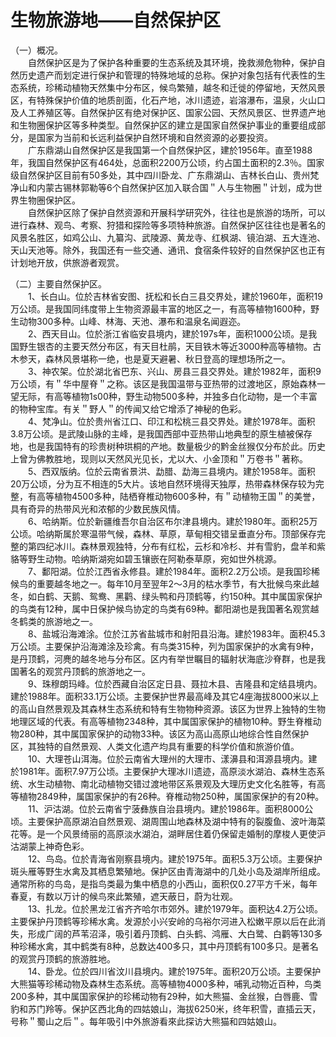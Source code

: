 # 生物旅游地——自然保护区  

（一）概况。  
&emsp;&emsp;自然保护区是为了保护各种重要的生态系统及其环境，挽救濒危物种，保护自然历史遗产而划定进行保护和管理的特殊地域的总称。保护对象包括有代表性的生态系统，珍稀动植物天然集中分布区，候鸟繁殖，越冬和迁徙的停留地，天然风景区，有特殊保护价值的地质剖面，化石产地，冰川遗迹，岩溶瀑布，温泉，火山口及人工养殖区等。自然保护区有绝对保护区、国家公园、天然风景区、世界遗产地和生物圈保护区等多种类型。自然保护区的建立是国家自然保护事业的重要组成部分，是国家为当前和长远利益保护自然环境和自然资源的必要投资。  
&emsp;&emsp;广东鼎湖山自然保护区是我国第一个自然保护区，建於1956年。直至1988年，我国自然保护区有464处，总面积2200万公顷，约占国土面积的2.3％。国家级自然保护区目前有50多处，其中四川卧龙、广东鼎湖山、吉林长白山、贵州梵净山和内蒙古锡林郭勒等6个自然保护区加入联合国＂人与生物圈＂计划，成为世界生物圈保护区。  
&emsp;&emsp;自然保护区除了保护自然资源和开展科学研究外，往往也是旅游的场所，可以进行森林、观鸟、考察、狩猎和探险等多项特种旅游。自然保护区往往也是著名的风景名胜区，如鸡公山、九纂沟、武陵源、黄龙寺、红枫湖、镜泊湖、五大连池、天山天池等。除外，我国还有一些交通、通讯、食宿条件较好的自然保护区也正有计划地开放，供旅游者观赏。  

（二）主要自然保护区。  
&emsp;&emsp;1、长白山。位於吉林省安图、抚松和长白三县交界处，建於1960年，面积19万公顷。是我国同纬度带上生物资源最丰富的地区之一，有高等植物1600种，野生动物300多种。山峰、林海、天池、瀑布和温泉名闻遐迩。  
&emsp;&emsp;2、西天目山。位於浙江省临安县境内，建於197s年，面积1000公顷。是我国野生银杏的主要天然分布区，有天目杜鹃，天目铁木等近3000种高等植物。古木参天，森林风景堪称一绝，也是夏天避暑、秋日登高的理想场所之一。  
&emsp;&emsp;3、神农架。位於湖北省巴东、兴山、房县三县交界处。建於1982年，面积9万公顷，有＂华中屋脊＂之称。该区是我国温带与亚热带的过渡地区，原始森林一望无际，有高等植物1s00种，野生动物500多种，并独多白化动物，是一个丰富的物种宝库。有关＂野人＂的传闻又给它增添了神秘的色彩。  
&emsp;&emsp;4、梵净山。位於贵州省江口、印江和松桃三县交界处。建於1978年。面积3.8万公顷。是武陵山脉的主峰，是我国西部中亚热带山地典型的原生植被保存地，也是我国特有的珍贵树种珙桐的产地。数量极少的黔金丝猴仅分布於此。历史上曾为佛教胜地，现则以天然风光见长，尤以大、小金顶和＂万卷书＂著称。  
&emsp;&emsp;5、西双版纳。位於云南省景洪、勐腊、勐海三县境内。建於1958年。面积20万公顷，分为互不相连的5大片。该地自然环境得天独厚，热带森林保存较为完整，有高等植物4500多种，陆栖脊椎动物600多种，有＂动植物王国＂的美誉，具有奇异的热带风光和浓郁的少数民族风情。  
&emsp;&emsp;6、哈纳斯。位於新疆维吾尔自治区布尔津县境内。建於1980年。面积25万公顷。哈纳斯属於寒温带气候，森林、草原，草甸相交错呈垂直分布。顶部保存完整的第四纪冰川。森林景观独特，分布有红松，云杉和冷杉、并有雪豹，盘羊和紫貉等野生动物。哈纳斯湖宛如碧玉镶嵌在阿勒泰草原，宛如世外桃源。  
&emsp;&emsp;7、鄱阳湖。位於江西省永修县。建於1984年。面积2.2万公顷。是我国珍稀候鸟的重要越冬地之一。每年10月至翌年2～3月的枯水季节，有大批候鸟來此越冬，如白鹤、天鹅、鸳鸯、黑鹳、绿头鸭和丹顶鹤等，约150种。其中属国家保护的鸟类有12种，属中日保护候鸟协定的鸟类有69种。鄱阳湖也是我国著名观赏越冬鹤类的旅游地之一。  
&emsp;&emsp;8、盐城沿海滩涂。位於江苏省盐城市和射阳县沿海。建於1983年。面积45.3万公顷。主要保护沿海滩涂及珍禽。有鸟类315种，列为国家保护的水禽有9种，是丹顶鹤，河麂的越冬地与分布区。区内有举世瞩目的辐射状海底沙脊群，也是我国著名的观赏丹顶鹤的旅游地之一。  
&emsp;&emsp;9、珠穆朗玛峰。位於西藏自治区定日县、聂拉木县、吉隆县和定结县境内。建於1988年。面积33.1万公顷。主要保护世界最高峰及其它4座海拔8000米以上的高山自然景观及其森林生态系统和特有生物物种资源。该区为世界上独特的生物地理区域的代表。有高等植物2348种，其中属国家保护的植物10种。野生脊椎动物280种，其中属国家保护的动物33种。该区为高山高原山地综合性自然保护区，其独特的自然景观、人类文化遗产均具有重要的科学价值和旅游价值。  
&emsp;&emsp;10、大理苍山洱海。位於云南省大理州的大理市、漾濞县和洱源县境内。建於1981年。面积7.97万公顷。主要保护大理冰川遗迹，高原淡水湖泊、森林生态系统、水生动植物、南北动植物交错过渡地带区系景观及大理历史文化名胜等，有高等植物2849种，属国家保护的有26种。脊椎动物250种，属国家保护的有20种。  
&emsp;&emsp;11、沪沽湖。位於云南省宁菠彝族自治县境内。建於1986年。面积8000公顷。主要保护高原湖泊自然景观、湖周围山地森林及湖中特有的裂腹鱼、波叶海菜花等。是一个风景绮丽的高原淡水湖泊，湖畔居住着仍保留走婚制的摩梭人更使沪沽湖蒙上神奇色彩。  
&emsp;&emsp;12、鸟岛。位於青海省刚察县境内。建於1975年。面积5.3万公顷。主要保护斑头雁等野生水禽及其栖息繁殖地。保护区由青海湖中的几处小岛及湖岸所组成。通常所称的鸟岛，是指鸟类最为集中栖息的小西山，面积仅0.27平方千米，每年春夏，有数以万计的候鸟來此繁殖，遮天蔽日，蔚为壮观。  
&emsp;&emsp;13、扎龙。位於黑龙江省齐齐哈尔市郊外。建於1979年。面积达4.2万公顷。主要保护丹顶鹤等珍稀水禽。发源於小兴安岭的乌裕尔河进入松嫩平原以后在此消失，形成广阔的芦苇沼泽，吸引着丹顶鹤、白头鹤、鸿雁、大白鹭、白鹳等130多种珍稀水禽，其中鹤类有8种，总数达400多只，其中丹顶鹤有100多只。是著名的观赏丹顶鹤的旅游胜地。  
&emsp;&emsp;14、卧龙。位於四川省汶川县境内。建於1975年。面积20万公顷。主要保护大熊猫等珍稀动物及森林生态系统。高等植物4000多种，哺乳动物近百种，鸟类200多种，其中属国家保护的珍稀动物有29种，如大熊猫、金丝猴，白唇鹿、雪豹和苏门羚等。保护区西北角的四姑娘山，海拔6250米，终年积雪，直插云天，号称＂蜀山之后＂。每年吸引中外旅游看來此探访大熊猫和四姑娘山。  